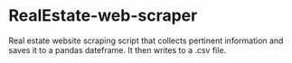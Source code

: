 # RealEstate-web-scraper
Real estate website scraping script that collects pertinent information and saves it to a pandas dateframe. It then writes to a .csv file.
